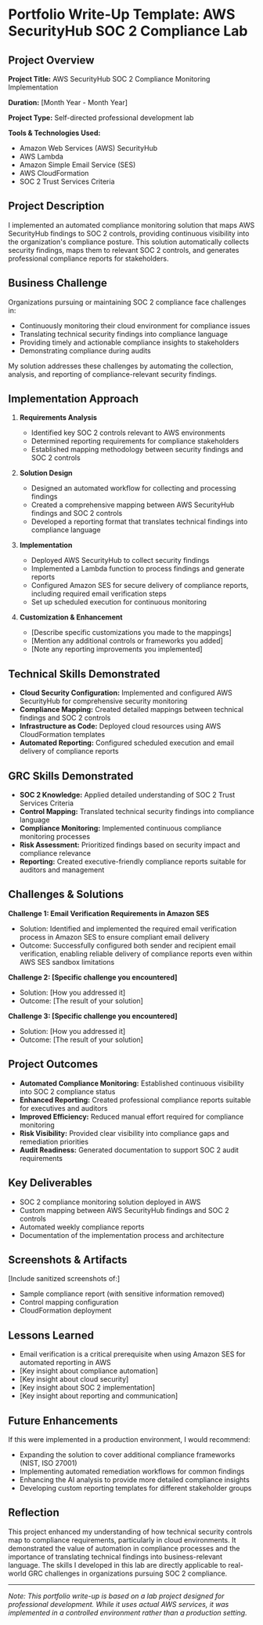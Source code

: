 # Portfolio Write-Up Template: AWS SecurityHub SOC 2 Compliance Lab

## Project Overview

**Project Title:** AWS SecurityHub SOC 2 Compliance Monitoring Implementation

**Duration:** [Month Year - Month Year]

**Project Type:** Self-directed professional development lab

**Tools & Technologies Used:**
- Amazon Web Services (AWS) SecurityHub
- AWS Lambda
- Amazon Simple Email Service (SES)
- AWS CloudFormation
- SOC 2 Trust Services Criteria

## Project Description

I implemented an automated compliance monitoring solution that maps AWS SecurityHub findings to SOC 2 controls, providing continuous visibility into the organization's compliance posture. This solution automatically collects security findings, maps them to relevant SOC 2 controls, and generates professional compliance reports for stakeholders.

## Business Challenge

Organizations pursuing or maintaining SOC 2 compliance face challenges in:
- Continuously monitoring their cloud environment for compliance issues
- Translating technical security findings into compliance language
- Providing timely and actionable compliance insights to stakeholders
- Demonstrating compliance during audits

My solution addresses these challenges by automating the collection, analysis, and reporting of compliance-relevant security findings.

## Implementation Approach

1. **Requirements Analysis**
   - Identified key SOC 2 controls relevant to AWS environments
   - Determined reporting requirements for compliance stakeholders
   - Established mapping methodology between security findings and SOC 2 controls

2. **Solution Design**
   - Designed an automated workflow for collecting and processing findings
   - Created a comprehensive mapping between AWS SecurityHub findings and SOC 2 controls
   - Developed a reporting format that translates technical findings into compliance language

3. **Implementation**
   - Deployed AWS SecurityHub to collect security findings
   - Implemented a Lambda function to process findings and generate reports
   - Configured Amazon SES for secure delivery of compliance reports, including required email verification steps
   - Set up scheduled execution for continuous monitoring

4. **Customization & Enhancement**
   - [Describe specific customizations you made to the mappings]
   - [Mention any additional controls or frameworks you added]
   - [Note any reporting improvements you implemented]

## Technical Skills Demonstrated

- **Cloud Security Configuration:** Implemented and configured AWS SecurityHub for comprehensive security monitoring
- **Compliance Mapping:** Created detailed mappings between technical findings and SOC 2 controls
- **Infrastructure as Code:** Deployed cloud resources using AWS CloudFormation templates
- **Automated Reporting:** Configured scheduled execution and email delivery of compliance reports

## GRC Skills Demonstrated

- **SOC 2 Knowledge:** Applied detailed understanding of SOC 2 Trust Services Criteria
- **Control Mapping:** Translated technical security findings into compliance language
- **Compliance Monitoring:** Implemented continuous compliance monitoring processes
- **Risk Assessment:** Prioritized findings based on security impact and compliance relevance
- **Reporting:** Created executive-friendly compliance reports suitable for auditors and management

## Challenges & Solutions

**Challenge 1: Email Verification Requirements in Amazon SES**
- Solution: Identified and implemented the required email verification process in Amazon SES to ensure compliant email delivery
- Outcome: Successfully configured both sender and recipient email verification, enabling reliable delivery of compliance reports even within AWS SES sandbox limitations

**Challenge 2: [Specific challenge you encountered]**
- Solution: [How you addressed it]
- Outcome: [The result of your solution]

**Challenge 3: [Specific challenge you encountered]**
- Solution: [How you addressed it]
- Outcome: [The result of your solution]

## Project Outcomes

- **Automated Compliance Monitoring:** Established continuous visibility into SOC 2 compliance status
- **Enhanced Reporting:** Created professional compliance reports suitable for executives and auditors
- **Improved Efficiency:** Reduced manual effort required for compliance monitoring
- **Risk Visibility:** Provided clear visibility into compliance gaps and remediation priorities
- **Audit Readiness:** Generated documentation to support SOC 2 audit requirements

## Key Deliverables

- SOC 2 compliance monitoring solution deployed in AWS
- Custom mapping between AWS SecurityHub findings and SOC 2 controls
- Automated weekly compliance reports
- Documentation of the implementation process and architecture

## Screenshots & Artifacts

[Include sanitized screenshots of:]
- Sample compliance report (with sensitive information removed)
- Control mapping configuration
- CloudFormation deployment

## Lessons Learned

- Email verification is a critical prerequisite when using Amazon SES for automated reporting in AWS
- [Key insight about compliance automation]
- [Key insight about cloud security]
- [Key insight about SOC 2 implementation]
- [Key insight about reporting and communication]

## Future Enhancements

If this were implemented in a production environment, I would recommend:
- Expanding the solution to cover additional compliance frameworks (NIST, ISO 27001)
- Implementing automated remediation workflows for common findings
- Enhancing the AI analysis to provide more detailed compliance insights
- Developing custom reporting templates for different stakeholder groups

## Reflection

This project enhanced my understanding of how technical security controls map to compliance requirements, particularly in cloud environments. It demonstrated the value of automation in compliance processes and the importance of translating technical findings into business-relevant language. The skills I developed in this lab are directly applicable to real-world GRC challenges in organizations pursuing SOC 2 compliance.

---

*Note: This portfolio write-up is based on a lab project designed for professional development. While it uses actual AWS services, it was implemented in a controlled environment rather than a production setting.* 